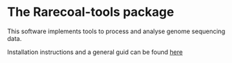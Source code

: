 # The Rarecoal-tools package
This software implements tools to process and analyse genome sequencing data.

Installation instructions and a general guid can be found [here](http://rarecoal-docs.readthedocs.io/en/latest/index.html)
